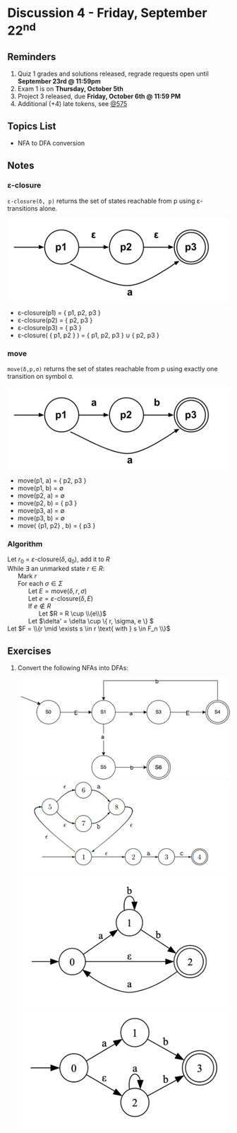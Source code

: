 # Discussion 4 - Friday, September 22<sup>nd</sup>

## Reminders

1. Quiz 1 grades and solutions released, regrade requests open until **September 23rd @ 11:59pm**
1. Exam 1 is on **Thursday, October 5th**
1. Project 3 released, due **Friday, October 6th @ 11:59 PM**
1. Additional (+4) late tokens, see [@575](https://piazza.com/class/lkimk0rc39wfi/post/575)

## Topics List

- NFA to DFA conversion

## Notes

### ε-closure

`ε-closure(δ, p)` returns the set of states reachable from p using ε-transitions alone.

![nfa-e-closure](src/nfa-e-closure.png)

- ε-closure(p1) = { p1, p2, p3 }
- ε-closure(p2) = { p2, p3 }
- ε-closure(p3) = { p3 }
- ε-closure( { p1, p2 } ) = { p1, p2, p3 } ∪ { p2, p3 }

### move

`move(δ,p,σ)` returns the set of states reachable from p using exactly one transition on symbol σ.

![nfa-move](src/nfa-move.png)

- move(p1, a) = { p2, p3 }
- move(p1, b) = ∅
- move(p2, a) = ∅
- move(p2, b) = { p3 }
- move(p3, a) = ∅
- move(p3, b) = ∅
- move( {p1, p2} , b) = { p3 }

### Algorithm

Let $r_0$ = $\varepsilon\text{-closure}(\delta, q_0)$, add it to $R$\
While $\exists$ an unmarked state $r \in R$:\
&nbsp;&nbsp;&nbsp;&nbsp;&nbsp;&nbsp;Mark $r$\
&nbsp;&nbsp;&nbsp;&nbsp;&nbsp;&nbsp;For each $\sigma \in \Sigma$\
&nbsp;&nbsp;&nbsp;&nbsp;&nbsp;&nbsp;&nbsp;&nbsp;&nbsp;&nbsp;&nbsp;&nbsp;Let $E = \text{move}(\delta, r, \sigma)$\
&nbsp;&nbsp;&nbsp;&nbsp;&nbsp;&nbsp;&nbsp;&nbsp;&nbsp;&nbsp;&nbsp;&nbsp;Let $e = \varepsilon\text{-closure}(\delta, E)$\
&nbsp;&nbsp;&nbsp;&nbsp;&nbsp;&nbsp;&nbsp;&nbsp;&nbsp;&nbsp;&nbsp;&nbsp;If $e \notin R$\
&nbsp;&nbsp;&nbsp;&nbsp;&nbsp;&nbsp;&nbsp;&nbsp;&nbsp;&nbsp;&nbsp;&nbsp;&nbsp;&nbsp;&nbsp;&nbsp;&nbsp;&nbsp;Let $R = R \cup \\{e\\}$\
&nbsp;&nbsp;&nbsp;&nbsp;&nbsp;&nbsp;&nbsp;&nbsp;&nbsp;&nbsp;&nbsp;&nbsp;Let $\delta' = \delta \cup \\{ r, \sigma, e \\} $\
Let $F = \\{r \mid \exists s \in r \text{ with } s \in F_n \\}$

## Exercises

1. Convert the following NFAs into DFAs:

   ![nfa1](src/nfa1.png)
   ![nfa2](src/nfa2.png)
   ![nfa3](src/nfa3.png)
   ![nfa4](src/nfa4.png)
